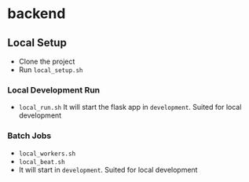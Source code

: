 # backend
## Local Setup
- Clone the project
- Run `local_setup.sh`

### Local Development Run
- `local_run.sh` It will start the flask app in `development`. Suited for local development

### Batch Jobs
- `local_workers.sh` 
- `local_beat.sh`
- It will start in `development`. Suited for local development

